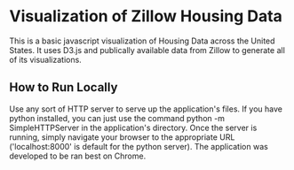 # Visualization of Zillow Housing Data

This is a basic javascript visualization of Housing Data across the United States. It uses D3.js and publically available data 
from Zillow to generate all of its visualizations. 

## How to Run Locally

Use any sort of HTTP server to serve up the application's files.
If you have python installed, you can just use the command python -m SimpleHTTPServer in the application's directory.
Once the server is running, simply navigate your browser to the appropriate URL ('localhost:8000' is default for the python server). 
The application was developed to be ran best on Chrome.
